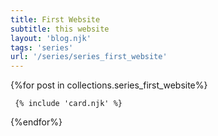 ```yaml
---
title: First Website
subtitle: this website
layout: 'blog.njk'
tags: 'series'
url: '/series/series_first_website'
---
```

{%for post in collections.series_first_website%}

     {% include 'card.njk' %}

{%endfor%}